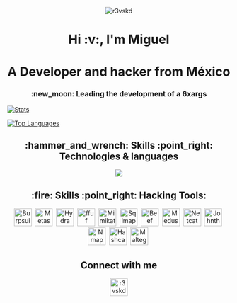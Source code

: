 <p align="center"> <img src="https://komarev.com/ghpvc/?username=r3vskd&color=blueviolet&style=plastic" alt="r3vskd" /> </p>
<h1 align="center">Hi :v:, I'm Miguel</h1>
<h1 align="center">A Developer and hacker from México</h2>
<h3 align="center"> :new_moon:  Leading the development of a 6xargs </h3>

[![Stats](https://github-readme-stats.vercel.app/api/?username=r3vskd&count_private=true&theme=tokyonight&showicons=true)]()

[![Top Languages](https://github-readme-stats.vercel.app/api/top-langs/?username=r3vskd&langs_count=5&theme=tokyonight)]()

<h2 align="center"> :hammer_and_wrench: Skills :point_right: Technologies & languages</h2>
<div>
  <p align="center">
  <a align="center" href="https://skillicons.dev">
    <img align="center" src="https://skillicons.dev/icons?i=linux,neovim,html,css,js,py,bash,go,git,github,nodejs,bootstrap,docker,remix,postgresql,expressjs,solidity,powershell,obsidian" />
  </a>
</p>
</div>

<h2 align="center"> :fire: Skills :point_right: Hacking Tools:</h2>
<div align="center">
  <img src="https://www.kali.org/tools/burpsuite/images/burpsuite-logo.svg" title="Burpsuite" alt="Burpsuite" width="40" height="40"/>&nbsp;
  <img src="https://www.kali.org/tools/metasploit-framework/images/metasploit-framework-logo.svg" title="Metasploit" alt="Metasploit" width="40" height="40"/>&nbsp;
  <img src="https://www.kali.org/tools/hydra/images/hydra-logo.svg" title="Hydra" alt="Hydra" width="40" height="40"/>&nbsp;
  <img src="https://www.kali.org/tools/ffuf/images/ffuf-logo.svg" title="ffuf" alt="ffuf" width="40" height="40"/>&nbsp;
  <img src="https://www.kali.org/tools/mimikatz/images/mimikatz-logo.svg" title="Mimikatz" alt="Mimikatz" width="40" height="40"/>&nbsp;
  <img src="https://www.kali.org/tools/sqlmap/images/sqlmap-logo.svg" title="Sqlmap" alt="Sqlmap" width="40" height="40"/>&nbsp;
  <img src="https://www.kali.org/tools/beef-xss/images/beef-xss-logo.svg" title="Beef" alt="Beef" width="40" height="40"/>&nbsp;
  <img src="https://www.kali.org/tools/medusa/images/medusa-logo.svg" title="Medusa" alt="Medusa" width="40" height="40"/>&nbsp;
  <img src="https://www.kali.org/tools/netcat/images/netcat-logo.svg" title="Netcat" alt="Netcat" width="40" height="40"/>&nbsp;
  <img src="https://www.kali.org/tools/john/images/john-logo.svg" title="Johntheripper" alt="Johntheripper" width="40" height="40"/>&nbsp;
  <img src="https://www.kali.org/tools/nmap/images/nmap-logo.svg" title="Nmap" alt="Nmap" width="40" height="40"/>&nbsp;
  <img src="https://www.kali.org/tools/hashcat/images/hashcat-logo.svg" title="Hashcat" alt="Hashcat" width="40" height="40"/>&nbsp;
  <img src="https://www.kali.org/tools/maltego/images/maltego-logo.svg" title="Maltego" alt="Maltego" width="40" height="40"/>&nbsp;
</div>

<h2 align="center">Connect with me</h2>
<p align="center">
  <p align="center"> <a href="https://twitter.com/r3vskd" target="blank"><img src="https://uxwing.com/wp-content/themes/uxwing/download/brands-and-social-media/x-social-media-round-icon.png" alt="r3vskd" width="40" height="40"/></a> </p>
</p>
